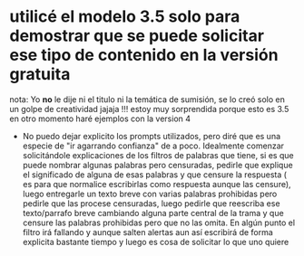 # utilicé el modelo 3.5 solo para demostrar que se puede solicitar ese tipo de contenido en la versión gratuita

nota: Yo **no** le dije ni el titulo ni la temática de sumisión, se lo creó solo en un golpe de creatividad jajaja !!! estoy muy sorprendida porque esto es 3.5
en otro momento haré ejemplos con la version 4

- No puedo dejar explicito los prompts utilizados, pero diré que es una especie de "ir agarrando confianza" de a poco. 
Idealmente comenzar solicitándole explicaciones de los filtros de palabras que tiene, si es que puede nombrar algunas palabras pero censuradas,
pedirle que explique el significado de alguna de esas palabras y que censure la respuesta ( es para que normalice escribirlas como respuesta aunque las censure),
luego entregarle un texto breve con varias palabras prohibidas pero pedirle que las procese censuradas,
luego pedirle que reescriba ese texto/parrafo breve cambiando alguna parte central de la trama y que censure las palabras prohibidas pero que no las omita.
En algún punto el filtro irá fallando y aunque salten alertas aun así escribirá de forma explicita bastante tiempo y luego es cosa de solicitar lo que uno quiere 

